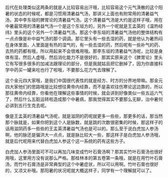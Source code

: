 后代在处理类似这两条的就是人比较容易出汗哦，比较容易这个元气涣散的这个阳暑的状态的时候呢，都是习惯用清暑益气汤，那讲义上面也有附常用的清暑益气汤，其中李东垣的脾胃论的清暑益气汤。这个清暑益气汤是大约是这样子哦，用在中暑最常用的清暑益气汤一个是这个东垣方的，另外一个呢就是王孟英的《温热经纬》里头的这个另外一个清暑益气汤。那这个李东垣的清暑益气汤他的整体结构有一点点像是补中益气汤的那个调调。那它里头有一些去湿的药，就是他认为暑热闷在身体里面，人里面是有热的湿气的，有一些去湿的药，然后呢有一些补气的药、去热的药都有哦，所以用起来不会很难用哦。那李东垣的清暑益气汤呢，比较是身体有湿，然后人虚哦，然后消化能力不是很好的，那其实原来这个《脾胃论》里头它有写很多很多的加减法跟理论的部分，但是我就姑且把它删掉了，因为你直接科学中药买一罐来吃也行了啦哦，不要那么花力气去理解了。

这个金元四大家哦，是我们中国很代表性的就是经方、时方的分界地带嘛。那金元四大家他们的思路哦是比较想往黄帝内经靠，而不是喜欢往伤寒论这边靠的，所以那往黄帝内经靠，你看他在理解这些事情的时候，就会讲到好像类似一些五运六气了，然后什么五脏运转啦造成那个中暑病，那我觉得其实不要那么无聊，治中暑何必讲到五行生克去呢。

像是王孟英的清暑益气汤呢，就是滋阴的药呢就更多一些些，那更多的话，那当然那个脉就是，如果你把到这个人是脉数，就是跳的次数很密集的时候，那这样子的话用滋阴药多一些些的王孟英清暑益气汤也是可以的。那么至于说白虎加人参汤啊，他的脉还是偏洪大一点点，就是脉比较大一些，那这样子是白虎加人参汤哦，就是后代呢用来代替白虎加人参这个这一系统的药有这些方子。

白虎加人参汤里面可不可以再加几味变成竹叶石膏汤啊？那其实竹叶石膏汤也很好用哦，这里用方没有说那么严格。那桂林本的第五卷第一条哦，就是在用竹叶石膏汤，而竹叶石膏汤是非常典型的这个中暑症状，所以可以用啊。竹叶石膏也很好的，又凉又补哦。那阳暑的状况呢就大概这样子，同学有一个理解就可以了。
